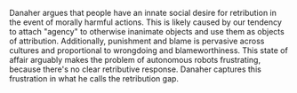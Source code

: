 Danaher argues that people have an innate social desire for retribution in the event of morally harmful actions. This is likely caused by our tendency to attach "agency" to otherwise inanimate objects and use them as objects of attribution. Additionally, punishment and blame is pervasive across cultures and proportional to wrongdoing and blameworthiness. This state of affair arguably makes the problem of autonomous robots frustrating, because there's no clear retributive response. Danaher captures this frustration in what he calls the retribution gap.